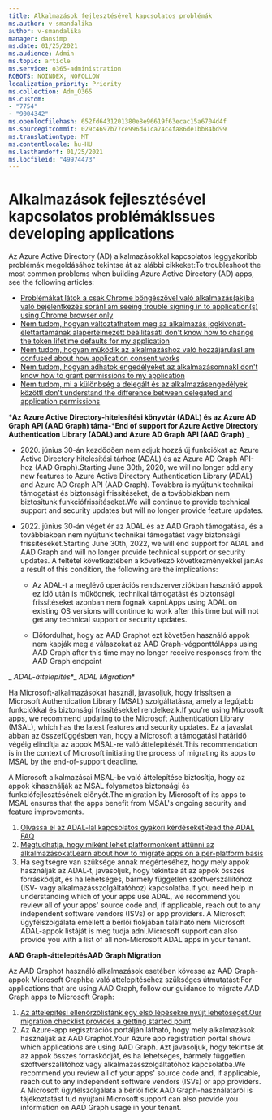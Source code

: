 ```yaml
---
title: Alkalmazások fejlesztésével kapcsolatos problémák
ms.author: v-smandalika
author: v-smandalika
manager: dansimp
ms.date: 01/25/2021
ms.audience: Admin
ms.topic: article
ms.service: o365-administration
ROBOTS: NOINDEX, NOFOLLOW
localization_priority: Priority
ms.collection: Adm_O365
ms.custom:
- "7754"
- "9004342"
ms.openlocfilehash: 652fd6431201380e8e96619f63ecac15a6704d4f
ms.sourcegitcommit: 029c4697b77ce996d41ca74c4fa86de1bb84bd99
ms.translationtype: MT
ms.contentlocale: hu-HU
ms.lasthandoff: 01/25/2021
ms.locfileid: "49974473"
---
```

# <a name="issues-developing-applications"></a><span data-ttu-id="3c6a8-102">Alkalmazások fejlesztésével kapcsolatos problémák</span><span class="sxs-lookup"><span data-stu-id="3c6a8-102">Issues developing applications</span></span>

<span data-ttu-id="3c6a8-103">Az Azure Active Directory (AD) alkalmazásokkal kapcsolatos leggyakoribb problémák megoldásához tekintse át az alábbi cikkeket:</span><span class="sxs-lookup"><span data-stu-id="3c6a8-103">To troubleshoot the most common problems when building Azure Active Directory (AD) apps, see the following articles:</span></span>

- [<span data-ttu-id="3c6a8-104">Problémákat látok a csak Chrome böngészővel való alkalmazás(ak)ba való bejelentkezés során</span><span class="sxs-lookup"><span data-stu-id="3c6a8-104">I am seeing trouble signing in to application(s) using Chrome browser only</span></span>](https://docs.microsoft.com/office365/troubleshoot/miscellaneous/chrome-behavior-affects-applications) 
- [<span data-ttu-id="3c6a8-105">Nem tudom, hogyan változtathatom meg az alkalmazás jogkivonat-élettartamának alapértelmezett beállítását</span><span class="sxs-lookup"><span data-stu-id="3c6a8-105">I don't know how to change the token lifetime defaults for my application</span></span>](https://docs.microsoft.com/azure/active-directory/develop/registration-config-change-token-lifetime-how-to) 
- [<span data-ttu-id="3c6a8-106">Nem tudom, hogyan működik az alkalmazáshoz való hozzájárulás</span><span class="sxs-lookup"><span data-stu-id="3c6a8-106">I am confused about how application consent works</span></span>](https://docs.microsoft.com/azure/active-directory/application-dev-consent-framework) 
- [<span data-ttu-id="3c6a8-107">Nem tudom, hogyan adhatok engedélyeket az alkalmazásomnak</span><span class="sxs-lookup"><span data-stu-id="3c6a8-107">I don't know how to grant permissions to my application</span></span>](https://docs.microsoft.com/azure/active-directory/manage-apps/configure-user-consent) 
- [<span data-ttu-id="3c6a8-108">Nem tudom, mi a különbség a delegált és az alkalmazásengedélyek között</span><span class="sxs-lookup"><span data-stu-id="3c6a8-108">I don't understand the difference between delegated and application permissions</span></span>](https://docs.microsoft.com/azure/active-directory/develop/delegated-and-app-perms)

<span data-ttu-id="3c6a8-109">\***Az Azure Active Directory-hitelesítési könyvtár (ADAL) és az Azure AD Graph API (AAD Graph) táma-**</span><span class="sxs-lookup"><span data-stu-id="3c6a8-109">\***End of support for Azure Active Directory Authentication Library (ADAL) and Azure AD Graph API (AAD Graph)** _</span></span>

- <span data-ttu-id="3c6a8-110">2020. június 30-án kezdődően nem adjuk hozzá új funkciókat az Azure Active Directory hitelesítési tárhoz (ADAL) és az Azure AD Graph API-hoz (AAD Graph).</span><span class="sxs-lookup"><span data-stu-id="3c6a8-110">Starting June 30th, 2020, we will no longer add any new features to Azure Active Directory Authentication Library (ADAL) and Azure AD Graph API (AAD Graph).</span></span> <span data-ttu-id="3c6a8-111">Továbbra is nyújtunk technikai támogatást és biztonsági frissítéseket, de a továbbiakban nem biztosítunk funkciófrissítéseket.</span><span class="sxs-lookup"><span data-stu-id="3c6a8-111">We will continue to provide technical support and security updates but will no longer provide feature updates.</span></span>

- <span data-ttu-id="3c6a8-112">2022. június 30-án véget ér az ADAL és az AAD Graph támogatása, és a továbbiakban nem nyújtunk technikai támogatást vagy biztonsági frissítéseket.</span><span class="sxs-lookup"><span data-stu-id="3c6a8-112">Starting June 30th, 2022, we will end support for ADAL and AAD Graph and will no longer provide technical support or security updates.</span></span> <span data-ttu-id="3c6a8-113">A feltétel következtében a következő következményekkel jár:</span><span class="sxs-lookup"><span data-stu-id="3c6a8-113">As a result of this condition, the following are the implications:</span></span>

    - <span data-ttu-id="3c6a8-114">Az ADAL-t a meglévő operációs rendszerverziókban használó appok ez idő után is működnek, technikai támogatást és biztonsági frissítéseket azonban nem fognak kapni.</span><span class="sxs-lookup"><span data-stu-id="3c6a8-114">Apps using ADAL on existing OS versions will continue to work after this time but will not get any technical support or security updates.</span></span>

    - <span data-ttu-id="3c6a8-115">Előfordulhat, hogy az AAD Graphot ezt követően használó appok nem kapják meg a válaszokat az AAD Graph-végponttól</span><span class="sxs-lookup"><span data-stu-id="3c6a8-115">Apps using AAD Graph after this time may no longer receive responses from the AAD Graph endpoint</span></span>

<span data-ttu-id="3c6a8-116">_ *ADAL-áttelepítés*\*</span><span class="sxs-lookup"><span data-stu-id="3c6a8-116">_ *ADAL Migration*\*</span></span>

<span data-ttu-id="3c6a8-117">Ha Microsoft-alkalmazásokat használ, javasoljuk, hogy frissítsen a Microsoft Authentication Library (MSAL) szolgáltatásra, amely a legújabb funkciókkal és biztonsági frissítésekkel rendelkezik.</span><span class="sxs-lookup"><span data-stu-id="3c6a8-117">If you're using Microsoft apps, we recommend updating to the Microsoft Authentication Library (MSAL), which has the latest features and security updates.</span></span> <span data-ttu-id="3c6a8-118">Ez a javaslat abban az összefüggésben van, hogy a Microsoft a támogatási határidő végéig elindítja az appok MSAL-re való áttelepítését.</span><span class="sxs-lookup"><span data-stu-id="3c6a8-118">This recommendation is in the context of Microsoft initiating the process of migrating its apps to MSAL by the end-of-support deadline.</span></span> 

<span data-ttu-id="3c6a8-119">A Microsoft alkalmazásai MSAL-be való áttelepítése biztosítja, hogy az appok kihasználják az MSAL folyamatos biztonsági és funkciófejlesztésének előnyét.</span><span class="sxs-lookup"><span data-stu-id="3c6a8-119">The migration by Microsoft of its apps to MSAL ensures that the apps benefit from MSAL's ongoing security and feature improvements.</span></span>

1. [<span data-ttu-id="3c6a8-120">Olvassa el az ADAL-lal kapcsolatos gyakori kérdéseket</span><span class="sxs-lookup"><span data-stu-id="3c6a8-120">Read the ADAL FAQ</span></span>](https://docs.microsoft.com/azure/active-directory/develop/msal-migration#frequently-asked-questions-faq) 
2. [<span data-ttu-id="3c6a8-121">Megtudhatja, hogy miként lehet platformonként áttűnni az alkalmazásokat</span><span class="sxs-lookup"><span data-stu-id="3c6a8-121">Learn about how to migrate apps on a per-platform basis</span></span>](https://docs.microsoft.com/azure/active-directory/develop/msal-migration#frequently-asked-questions-faq) 
3. <span data-ttu-id="3c6a8-122">Ha segítségre van szüksége annak megértéséhez, hogy mely appok használják az ADAL-t, javasoljuk, hogy tekintse át az appok összes forráskódját, és ha lehetséges, bármely független szoftverszállítóhoz (ISV- vagy alkalmazásszolgáltatóhoz) kapcsolatba.</span><span class="sxs-lookup"><span data-stu-id="3c6a8-122">If you need help in understanding which of your apps use ADAL, we recommend you review all of your apps' source code and, if applicable, reach out to any independent software vendors (ISVs) or app providers.</span></span> <span data-ttu-id="3c6a8-123">A Microsoft ügyfélszolgálata emellett a bérlői fiókjában található nem Microsoft ADAL-appok listáját is meg tudja adni.</span><span class="sxs-lookup"><span data-stu-id="3c6a8-123">Microsoft support can also provide you with a list of all non-Microsoft ADAL apps in your tenant.</span></span>

<span data-ttu-id="3c6a8-124">**AAD Graph-áttelepítés**</span><span class="sxs-lookup"><span data-stu-id="3c6a8-124">**AAD Graph Migration**</span></span>

<span data-ttu-id="3c6a8-125">Az AAD Graphot használó alkalmazások esetében kövesse az AAD Graph-appok Microsoft Graphba való áttelepítéséhez szükséges útmutatást:</span><span class="sxs-lookup"><span data-stu-id="3c6a8-125">For applications that are using AAD Graph, follow our guidance to migrate AAD Graph apps to Microsoft Graph:</span></span>

1. <span data-ttu-id="3c6a8-126">[Az áttelepítési ellenőrzőlistánk egy első lépésekre nyújt lehetőséget.](https://docs.microsoft.com/graph/migrate-azure-ad-graph-planning-checklist)</span><span class="sxs-lookup"><span data-stu-id="3c6a8-126">[Our migration checklist provides a getting started point](https://docs.microsoft.com/graph/migrate-azure-ad-graph-planning-checklist).</span></span> 
2. <span data-ttu-id="3c6a8-127">Az Azure-app regisztrációs portálján látható, hogy mely alkalmazások használják az AAD Graphot.</span><span class="sxs-lookup"><span data-stu-id="3c6a8-127">Your Azure app registration portal shows which applications are using AAD Graph.</span></span> <span data-ttu-id="3c6a8-128">Azt javasoljuk, hogy tekintse át az appok összes forráskódját, és ha lehetséges, bármely független szoftverszállítóhoz vagy alkalmazásszolgáltatóhoz kapcsolatba.</span><span class="sxs-lookup"><span data-stu-id="3c6a8-128">We recommend you review all of your apps' source code and, if applicable, reach out to any independent software vendors (ISVs) or app providers.</span></span> <span data-ttu-id="3c6a8-129">A Microsoft ügyfélszolgálata a bérlői fiók AAD Graph-használatáról is tájékoztatást tud nyújtani.</span><span class="sxs-lookup"><span data-stu-id="3c6a8-129">Microsoft support can also provide you information on AAD Graph usage in your tenant.</span></span>







